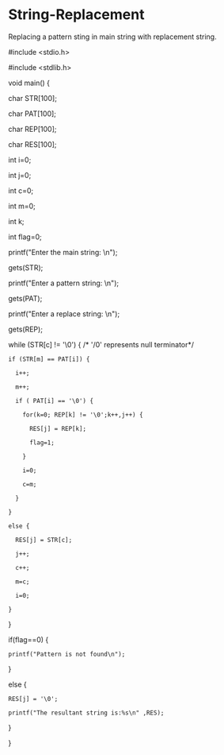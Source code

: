 # String-Replacement
Replacing a pattern sting in main string with replacement string.

#include <stdio.h>

#include <stdlib.h>


void main() {

  char STR[100];
  
  char PAT[100];
  
  char REP[100];
  
  char RES[100];
  
  int i=0;
  
  int j=0;
  
  int c=0;
  
  int m=0;
  
  int k;
  
  int flag=0;
  

  printf("Enter the main string: \n");
  
  gets(STR);
  
  printf("Enter a pattern string: \n");
  
  gets(PAT);
  
  printf("Enter a replace string: \n");
  
  gets(REP);
  
  while (STR[c] != '\0') {                          /* '/0' represents null terminator*/
  
    if (STR[m] == PAT[i]) {
    
      i++;
      
      m++;
      
      if ( PAT[i] == '\0') {
      
        for(k=0; REP[k] != '\0';k++,j++) {
        
          RES[j] = REP[k];
          
          flag=1;
          
        }
        
        i=0;
        
        c=m;
        
      }
      
    }
    
    else {
    
      RES[j] = STR[c];
      
      j++;
      
      c++;
      
      m=c;
      
      i=0;
      
    }
    
  }
  
  if(flag==0) {
  
    printf("Pattern is not found\n");
    
  }
  
  else {
  
    RES[j] = '\0';
    
    printf("The resultant string is:%s\n" ,RES);
    
  }
  
}
